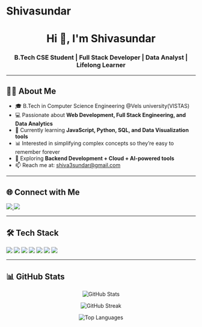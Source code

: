 # Shivasundar

<h1 align="center">Hi 👋, I'm Shivasundar</h1>
<h3 align="center">B.Tech CSE Student | Full Stack Developer | Data Analyst | Lifelong Learner</h3>

---

## 👨‍💻 About Me  

- 🎓 B.Tech in Computer Science Engineering @Vels university(VISTAS)
- 💻 Passionate about **Web Development, Full Stack Engineering, and Data Analytics**  
- 🚀 Currently learning **JavaScript, Python, SQL, and Data Visualization tools**  
- 📊 Interested in simplifying complex concepts so they’re easy to remember forever  
- 🌱 Exploring **Backend Development + Cloud + AI-powered tools**  
- 📫 Reach me at: shiva3sundar@gmail.com

---

## 🌐 Connect with Me  
<p align="left">
  <a href="https://www.linkedin.com/in/3sundar/" target="blank">
    <img src="https://img.shields.io/badge/LinkedIn-blue?logo=linkedin&logoColor=white" />
  </a>
  <a href="shiva3sundar@gmail.com">
    <img src="https://img.shields.io/badge/Email-red?logo=gmail&logoColor=white" />
  </a>
</p>

---

## 🛠 Tech Stack  

<p align="left">  
  <img src="https://img.shields.io/badge/Python-3776AB?logo=python&logoColor=white" />
  <img src="https://img.shields.io/badge/HTML5-E34F26?logo=html5&logoColor=white" />
  <img src="https://img.shields.io/badge/CSS3-1572B6?logo=css3&logoColor=white" />
  <img src="https://img.shields.io/badge/JavaScript-F7DF1E?logo=javascript&logoColor=black" />
  <img src="https://img.shields.io/badge/SQL-4479A1?logo=postgresql&logoColor=white" />
  <img src="https://img.shields.io/badge/Git-F05032?logo=git&logoColor=white" />
  <img src="https://img.shields.io/badge/VS Code-007ACC?logo=visual-studio-code&logoColor=white" />
</p>

---

## 📊 GitHub Stats  

<p align="center">
  <img src="https://github-readme-stats.vercel.app/api?username=Shivasundar12&show_icons=true&theme=radical" alt="GitHub Stats" />  
</p>  

<p align="center">
  <img src="https://github-readme-streak-stats.herokuapp.com/?user=Shivasundar12&theme=radical" alt="GitHub Streak" />  
</p>  

<p align="center">
  <img src="https://github-readme-stats.vercel.app/api/top-langs/?username=Shivasundar12&layout=compact&theme=radical" alt="Top Languages" />  
</p>
